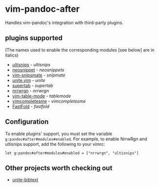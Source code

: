 # vim-pandoc-after

Handles vim-pandoc's integration with third-party plugins.

## plugins supported

(The names used to enable the corresponding modules [see below] are in italics)

* [ultisnips](https://github.com/SirVer/ultisnips) - *ultisnips*
* [neosnippet](https://github.com/Shougo/neosnippet.vim) - *neosnippets*
* [vim-snipsmate](https://github.com/garbas/vim-snipmate) - *snipmate*
* [unite.vim](https://github.com/Shougo/unite.vim) - *unite*
* [supertab](https://github.com/ervandew/supertab) - *supertab*
* [nrrwrgn](https://github.com/chrisbra/NrrwRgn) - *nrrwrgn*
* [vim-table-mode](https://github.com/dhruvasagar/vim-table-mode/) - *tablemode*
* [vimcompletesme](https://github.com/ajh17/VimCompletesMe) - *vimcompletesme*
* [FastFold](https://github.com/Konfekt/Fastfold) - *fastfold*

## Configuration

To enable plugins' support, you must set the variable
`g:pandoc#after#modules#enabled`. For example, to enable NrrwRgn and ultisnips
support, add the following to your vimrc:

    let g:pandoc#after#modules#enabled = ["nrrwrgn", "ultisnips"]

## Other projects worth checking out

- [unite-bibtext](https://github.com/msprev/unite-bibtex)
